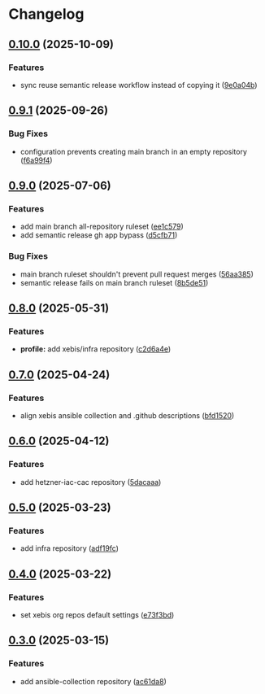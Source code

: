 # Changelog

## [0.10.0](https://github.com/xebis/.github/compare/v0.9.1...v0.10.0) (2025-10-09)

### Features

* sync reuse semantic release workflow instead of copying it ([9e0a04b](https://github.com/xebis/.github/commit/9e0a04b87d55de66a1952ab70dc57a692705736a))

## [0.9.1](https://github.com/xebis/.github/compare/v0.9.0...v0.9.1) (2025-09-26)

### Bug Fixes

* configuration prevents creating main branch in an empty repository ([f6a99f4](https://github.com/xebis/.github/commit/f6a99f476510ca3f4edecb340002cc558eba9a49))

## [0.9.0](https://github.com/xebis/.github/compare/v0.8.0...v0.9.0) (2025-07-06)

### Features

* add main branch all-repository ruleset ([ee1c579](https://github.com/xebis/.github/commit/ee1c57983e2fc56b8e281cfb886b32077f9d5ce8))
* add semantic release gh app bypass ([d5cfb71](https://github.com/xebis/.github/commit/d5cfb71cfe1a6e1227b873ade5f54e100d157fc1))

### Bug Fixes

* main branch ruleset shouldn't prevent pull request merges ([56aa385](https://github.com/xebis/.github/commit/56aa385d011df15ee3ae43323843f8a8a23afa42))
* semantic release fails on main branch ruleset ([8b5de51](https://github.com/xebis/.github/commit/8b5de5194d5f201e0c54fae5afaad43d18b13f10))

## [0.8.0](https://github.com/xebis/.github/compare/v0.7.0...v0.8.0) (2025-05-31)

### Features

* **profile:** add xebis/infra repository ([c2d6a4e](https://github.com/xebis/.github/commit/c2d6a4eadb4df731f67fd988a5b45d037217665f))

## [0.7.0](https://github.com/xebis/.github/compare/v0.6.0...v0.7.0) (2025-04-24)

### Features

* align xebis ansible collection and .github descriptions ([bfd1520](https://github.com/xebis/.github/commit/bfd1520049c207e7e0fd2c9fc08255dd8b634af9))

## [0.6.0](https://github.com/xebis/.github/compare/v0.5.0...v0.6.0) (2025-04-12)

### Features

* add hetzner-iac-cac repository ([5dacaaa](https://github.com/xebis/.github/commit/5dacaaa89ff96fb8a510fc74f55e5b3a4aaf02a3))

## [0.5.0](https://github.com/xebis/.github/compare/v0.4.0...v0.5.0) (2025-03-23)

### Features

* add infra repository ([adf19fc](https://github.com/xebis/.github/commit/adf19fcec584a0f02f62be58e25fabd66c2f3519))

## [0.4.0](https://github.com/xebis/.github/compare/v0.3.0...v0.4.0) (2025-03-22)

### Features

* set xebis org repos default settings ([e73f3bd](https://github.com/xebis/.github/commit/e73f3bd087a0283488430ae32e1eab440c00ab90))

## [0.3.0](https://github.com/xebis/.github/compare/v0.2.0...v0.3.0) (2025-03-15)

### Features

* add ansible-collection repository ([ac61da8](https://github.com/xebis/.github/commit/ac61da893244814f72135977f9b650d15b0d6b1c))
